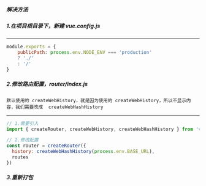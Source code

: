##### 解决方法
##### 1.在项目根目录下，新建  vue.config.js
---
```js
module.exports = {
    publicPath: process.env.NODE_ENV === 'production'
    ? './'
    : '/'
}
```
##### 2.修改路由配置，router/index.js
```
默认使用的 createWebHistory，就是因为使用的 createWebHistory，所以不显示内容，我们需要改成  createWebHashHistory
```
----
```js
// 1.需要引入 
import { createRouter, createWebHistory, createWebHashHistory } from 'vue-router'

// 2.修改配置
const router = createRouter({
  history: createWebHashHistory(process.env.BASE_URL),
  routes
})
```
##### 3.重新打包
